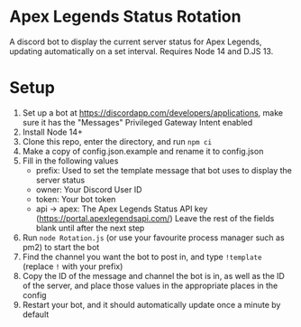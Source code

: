 # Apex Legends Status Rotation

A discord bot to display the current server status for Apex Legends, updating automatically on a set interval. Requires Node 14 and D.JS 13.

# Setup

1. Set up a bot at https://discordapp.com/developers/applications, make sure it has the "Messages" Privileged Gateway Intent enabled
2. Install Node 14+
3. Clone this repo, enter the directory, and run `npm ci`
4. Make a copy of config.json.example and rename it to config.json
5. Fill in the following values
    - prefix: Used to set the template message that bot uses to display the server status
    - owner: Your Discord User ID
    - token: Your bot token
    - api -> apex: The Apex Legends Status API key (https://portal.apexlegendsapi.com/)
      Leave the rest of the fields blank until after the next step
6. Run `node Rotation.js` (or use your favourite process manager such as pm2) to start the bot
7. Find the channel you want the bot to post in, and type `!template` (replace `!` with your prefix)
8. Copy the ID of the message and channel the bot is in, as well as the ID of the server, and place those values in the appropriate places in the config
9. Restart your bot, and it should automatically update once a minute by default
